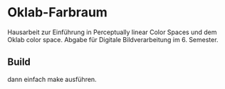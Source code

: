 # Oklab-Farbraum
Hausarbeit zur Einführung in Perceptually linear Color Spaces und dem Oklab color space. Abgabe für Digitale Bildverarbeitung im 6. Semester. 

## Build
dann einfach make ausführen.
